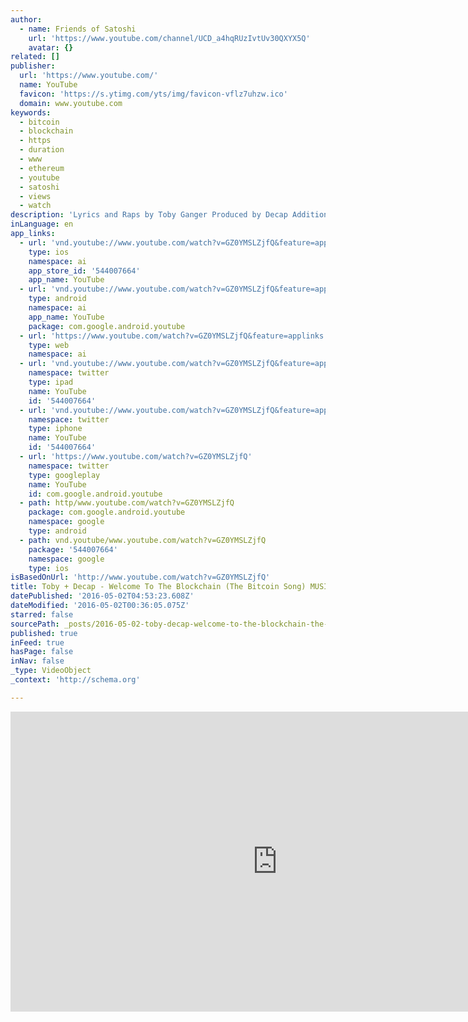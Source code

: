 ```yaml
---
author:
  - name: Friends of Satoshi
    url: 'https://www.youtube.com/channel/UCD_a4hqRUzIvtUv30QXYX5Q'
    avatar: {}
related: []
publisher:
  url: 'https://www.youtube.com/'
  name: YouTube
  favicon: 'https://s.ytimg.com/yts/img/favicon-vflz7uhzw.ico'
  domain: www.youtube.com
keywords:
  - bitcoin
  - blockchain
  - https
  - duration
  - www
  - ethereum
  - youtube
  - satoshi
  - views
  - watch
description: 'Lyrics and Raps by Toby Ganger Produced by Decap Additional Vocals by Jimetta Rose Recorded at Manifest Studios, Santa Monica, CA.'
inLanguage: en
app_links:
  - url: 'vnd.youtube://www.youtube.com/watch?v=GZ0YMSLZjfQ&feature=applinks'
    type: ios
    namespace: ai
    app_store_id: '544007664'
    app_name: YouTube
  - url: 'vnd.youtube://www.youtube.com/watch?v=GZ0YMSLZjfQ&feature=applinks'
    type: android
    namespace: ai
    app_name: YouTube
    package: com.google.android.youtube
  - url: 'https://www.youtube.com/watch?v=GZ0YMSLZjfQ&feature=applinks'
    type: web
    namespace: ai
  - url: 'vnd.youtube://www.youtube.com/watch?v=GZ0YMSLZjfQ&feature=applinks'
    namespace: twitter
    type: ipad
    name: YouTube
    id: '544007664'
  - url: 'vnd.youtube://www.youtube.com/watch?v=GZ0YMSLZjfQ&feature=applinks'
    namespace: twitter
    type: iphone
    name: YouTube
    id: '544007664'
  - url: 'https://www.youtube.com/watch?v=GZ0YMSLZjfQ'
    namespace: twitter
    type: googleplay
    name: YouTube
    id: com.google.android.youtube
  - path: http/www.youtube.com/watch?v=GZ0YMSLZjfQ
    package: com.google.android.youtube
    namespace: google
    type: android
  - path: vnd.youtube/www.youtube.com/watch?v=GZ0YMSLZjfQ
    package: '544007664'
    namespace: google
    type: ios
isBasedOnUrl: 'http://www.youtube.com/watch?v=GZ0YMSLZjfQ'
title: Toby + Decap - Welcome To The Blockchain (The Bitcoin Song) MUSIC VIDEO
datePublished: '2016-05-02T04:53:23.608Z'
dateModified: '2016-05-02T00:36:05.075Z'
starred: false
sourcePath: _posts/2016-05-02-toby-decap-welcome-to-the-blockchain-the-bitcoin-song.md
published: true
inFeed: true
hasPage: false
inNav: false
_type: VideoObject
_context: 'http://schema.org'

---
```

<iframe src="http://cdn.embedly.com/widgets/media.html?src=https%3A%2F%2Fwww.youtube.com%2Fembed%2FGZ0YMSLZjfQ%3Ffeature%3Doembed&amp;url=https%3A%2F%2Fwww.youtube.com%2Fwatch%3Fv%3DGZ0YMSLZjfQ&amp;image=https%3A%2F%2Fi.ytimg.com%2Fvi%2FGZ0YMSLZjfQ%2Fhqdefault.jpg&amp;key=b7d04c9b404c499eba89ee7072e1c4f7&amp;type=text%2Fhtml&amp;schema=youtube" width="854" height="480" scrolling="no" frameborder="0" allowfullscreen="" style=""></iframe>